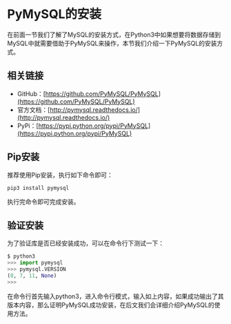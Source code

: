 # PyMySQL的安装

在前面一节我们了解了MySQL的安装方式，在Python3中如果想要将数据存储到MySQL中就需要借助于PyMySQL来操作，本节我们介绍一下PyMySQL的安装方式。

## 相关链接

* GitHub：[https://github.com/PyMySQL/PyMySQL](https://github.com/PyMySQL/PyMySQL)
* 官方文档：[http://pymysql.readthedocs.io/](http://pymysql.readthedocs.io/)
* PyPi：[https://pypi.python.org/pypi/PyMySQL](https://pypi.python.org/pypi/PyMySQL)

## Pip安装

推荐使用Pip安装，执行如下命令即可：

```
pip3 install pymysql
```

执行完命令即可完成安装。

## 验证安装

为了验证库是否已经安装成功，可以在命令行下测试一下：

```python
$ python3
>>> import pymysql
>>> pymysql.VERSION
(0, 7, 11, None)
>>> 
```

在命令行首先输入python3，进入命令行模式，输入如上内容，如果成功输出了其版本内容，那么证明PyMySQL成功安装，在后文我们会详细介绍PyMySQL的使用方法。
